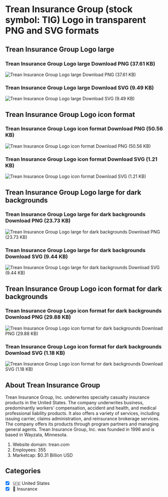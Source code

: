 # Trean Insurance Group (stock symbol: TIG) Logo in transparent PNG and SVG formats

## Trean Insurance Group Logo large

### Trean Insurance Group Logo large Download PNG (37.61 KB)

![Trean Insurance Group Logo large Download PNG (37.61 KB)](/img/orig/TIG_BIG-67eb20df.png)

### Trean Insurance Group Logo large Download SVG (9.49 KB)

![Trean Insurance Group Logo large Download SVG (9.49 KB)](/img/orig/TIG_BIG-cb813777.svg)

## Trean Insurance Group Logo icon format

### Trean Insurance Group Logo icon format Download PNG (50.56 KB)

![Trean Insurance Group Logo icon format Download PNG (50.56 KB)](/img/orig/TIG-4c709bdd.png)

### Trean Insurance Group Logo icon format Download SVG (1.21 KB)

![Trean Insurance Group Logo icon format Download SVG (1.21 KB)](/img/orig/TIG-b62f1dcd.svg)

## Trean Insurance Group Logo large for dark backgrounds

### Trean Insurance Group Logo large for dark backgrounds Download PNG (23.73 KB)

![Trean Insurance Group Logo large for dark backgrounds Download PNG (23.73 KB)](/img/orig/TIG_BIG.D-8fa57460.png)

### Trean Insurance Group Logo large for dark backgrounds Download SVG (9.44 KB)

![Trean Insurance Group Logo large for dark backgrounds Download SVG (9.44 KB)](/img/orig/TIG_BIG.D-659399c5.svg)

## Trean Insurance Group Logo icon format for dark backgrounds

### Trean Insurance Group Logo icon format for dark backgrounds Download PNG (29.88 KB)

![Trean Insurance Group Logo icon format for dark backgrounds Download PNG (29.88 KB)](/img/orig/TIG.D-6ccaa729.png)

### Trean Insurance Group Logo icon format for dark backgrounds Download SVG (1.18 KB)

![Trean Insurance Group Logo icon format for dark backgrounds Download SVG (1.18 KB)](/img/orig/TIG.D-ac1e3bca.svg)

## About Trean Insurance Group

Trean Insurance Group, Inc. underwrites specialty casualty insurance products in the United States. The company underwrites business, predominantly workers' compensation, accident and health, and medical professional liability products. It also offers a variety of services, including issuing carrier, claims administration, and reinsurance brokerage services. The company offers its products through program partners and managing general agents. Trean Insurance Group, Inc. was founded in 1996 and is based in Wayzata, Minnesota.

1. Website domain: trean.com
2. Employees: 355
3. Marketcap: $0.31 Billion USD


## Categories
- [x] 🇺🇸 United States
- [x] 🏦 Insurance
